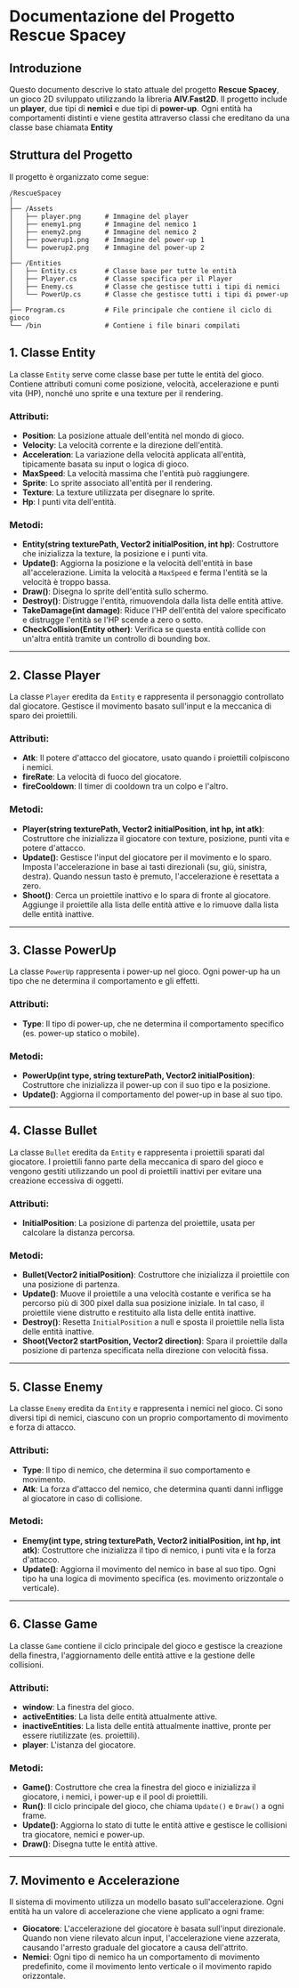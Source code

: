 ﻿# Documentazione del Progetto Rescue Spacey

## Introduzione

Questo documento descrive lo stato attuale del progetto **Rescue Spacey**, un gioco 2D sviluppato utilizzando la libreria **AIV.Fast2D**. Il progetto include un **player**, due tipi di **nemici** e due tipi di **power-up**. Ogni entità ha comportamenti distinti e viene gestita attraverso classi che ereditano da una classe base chiamata **Entity**


## Struttura del Progetto

Il progetto è organizzato come segue:

```
/RescueSpacey
│
├── /Assets
│   ├── player.png      # Immagine del player
│   ├── enemy1.png      # Immagine del nemico 1
│   ├── enemy2.png      # Immagine del nemico 2
│   ├── powerup1.png    # Immagine del power-up 1
│   └── powerup2.png    # Immagine del power-up 2
│
├── /Entities
│   ├── Entity.cs       # Classe base per tutte le entità
│   ├── Player.cs       # Classe specifica per il Player
│   ├── Enemy.cs        # Classe che gestisce tutti i tipi di nemici
│   └── PowerUp.cs      # Classe che gestisce tutti i tipi di power-up
│
├── Program.cs          # File principale che contiene il ciclo di gioco
└── /bin                # Contiene i file binari compilati
```

## **1\. Classe Entity**

La classe `Entity` serve come classe base per tutte le entità del gioco. Contiene attributi comuni come posizione, velocità, accelerazione e punti vita (HP), nonché uno sprite e una texture per il rendering.

### **Attributi:**

-   **Position**: La posizione attuale dell'entità nel mondo di gioco.
-   **Velocity**: La velocità corrente e la direzione dell'entità.
-   **Acceleration**: La variazione della velocità applicata all'entità, tipicamente basata su input o logica di gioco.
-   **MaxSpeed**: La velocità massima che l'entità può raggiungere.
-   **Sprite**: Lo sprite associato all'entità per il rendering.
-   **Texture**: La texture utilizzata per disegnare lo sprite.
-   **Hp**: I punti vita dell'entità.

### **Metodi:**

-   **Entity(string texturePath, Vector2 initialPosition, int hp)**: Costruttore che inizializza la texture, la posizione e i punti vita.
-   **Update()**: Aggiorna la posizione e la velocità dell'entità in base all'accelerazione. Limita la velocità a `MaxSpeed` e ferma l'entità se la velocità è troppo bassa.
-   **Draw()**: Disegna lo sprite dell'entità sullo schermo.
-   **Destroy()**: Distrugge l'entità, rimuovendola dalla lista delle entità attive.
-   **TakeDamage(int damage)**: Riduce l'HP dell'entità del valore specificato e distrugge l'entità se l'HP scende a zero o sotto.
-   **CheckCollision(Entity other)**: Verifica se questa entità collide con un'altra entità tramite un controllo di bounding box.
* * *

## **2\. Classe Player**

La classe `Player` eredita da `Entity` e rappresenta il personaggio controllato dal giocatore. Gestisce il movimento basato sull'input e la meccanica di sparo dei proiettili.

### **Attributi:**

-   **Atk**: Il potere d'attacco del giocatore, usato quando i proiettili colpiscono i nemici.
-   **fireRate**: La velocità di fuoco del giocatore.
-   **fireCooldown**: Il timer di cooldown tra un colpo e l'altro.

### **Metodi:**

-   **Player(string texturePath, Vector2 initialPosition, int hp, int atk)**: Costruttore che inizializza il giocatore con texture, posizione, punti vita e potere d'attacco.
-   **Update()**: Gestisce l'input del giocatore per il movimento e lo sparo. Imposta l'accelerazione in base ai tasti direzionali (su, giù, sinistra, destra). Quando nessun tasto è premuto, l'accelerazione è resettata a zero.
-   **Shoot()**: Cerca un proiettile inattivo e lo spara di fronte al giocatore. Aggiunge il proiettile alla lista delle entità attive e lo rimuove dalla lista delle entità inattive.
* * *

## **3\. Classe PowerUp**

La classe `PowerUp` rappresenta i power-up nel gioco. Ogni power-up ha un tipo che ne determina il comportamento e gli effetti.

### **Attributi:**

-   **Type**: Il tipo di power-up, che ne determina il comportamento specifico (es. power-up statico o mobile).

### **Metodi:**

-   **PowerUp(int type, string texturePath, Vector2 initialPosition)**: Costruttore che inizializza il power-up con il suo tipo e la posizione.
-   **Update()**: Aggiorna il comportamento del power-up in base al suo tipo.
* * *

## **4\. Classe Bullet**

La classe `Bullet` eredita da `Entity` e rappresenta i proiettili sparati dal giocatore. I proiettili fanno parte della meccanica di sparo del gioco e vengono gestiti utilizzando un pool di proiettili inattivi per evitare una creazione eccessiva di oggetti.

### **Attributi:**

-   **InitialPosition**: La posizione di partenza del proiettile, usata per calcolare la distanza percorsa.

### **Metodi:**

-   **Bullet(Vector2 initialPosition)**: Costruttore che inizializza il proiettile con una posizione di partenza.
-   **Update()**: Muove il proiettile a una velocità costante e verifica se ha percorso più di 300 pixel dalla sua posizione iniziale. In tal caso, il proiettile viene distrutto e restituito alla lista delle entità inattive.
-   **Destroy()**: Resetta `InitialPosition` a null e sposta il proiettile nella lista delle entità inattive.
-   **Shoot(Vector2 startPosition, Vector2 direction)**: Spara il proiettile dalla posizione di partenza specificata nella direzione con velocità fissa.
* * *

## **5\. Classe Enemy**

La classe `Enemy` eredita da `Entity` e rappresenta i nemici nel gioco. Ci sono diversi tipi di nemici, ciascuno con un proprio comportamento di movimento e forza di attacco.

### **Attributi:**

-   **Type**: Il tipo di nemico, che determina il suo comportamento e movimento.
-   **Atk**: La forza d'attacco del nemico, che determina quanti danni infligge al giocatore in caso di collisione.

### **Metodi:**

-   **Enemy(int type, string texturePath, Vector2 initialPosition, int hp, int atk)**: Costruttore che inizializza il tipo di nemico, i punti vita e la forza d'attacco.
-   **Update()**: Aggiorna il movimento del nemico in base al suo tipo. Ogni tipo ha una logica di movimento specifica (es. movimento orizzontale o verticale).
* * *

## **6\. Classe Game**

La classe `Game` contiene il ciclo principale del gioco e gestisce la creazione della finestra, l'aggiornamento delle entità attive e la gestione delle collisioni.

### **Attributi:**

-   **window**: La finestra del gioco.
-   **activeEntities**: La lista delle entità attualmente attive.
-   **inactiveEntities**: La lista delle entità attualmente inattive, pronte per essere riutilizzate (es. proiettili).
-   **player**: L'istanza del giocatore.

### **Metodi:**

-   **Game()**: Costruttore che crea la finestra del gioco e inizializza il giocatore, i nemici, i power-up e il pool di proiettili.
-   **Run()**: Il ciclo principale del gioco, che chiama `Update()` e `Draw()` a ogni frame.
-   **Update()**: Aggiorna lo stato di tutte le entità attive e gestisce le collisioni tra giocatore, nemici e power-up.
-   **Draw()**: Disegna tutte le entità attive.
* * *

## **7\. Movimento e Accelerazione**

Il sistema di movimento utilizza un modello basato sull'accelerazione. Ogni entità ha un valore di accelerazione che viene applicato a ogni frame:

-   **Giocatore**: L'accelerazione del giocatore è basata sull'input direzionale. Quando non viene rilevato alcun input, l'accelerazione viene azzerata, causando l'arresto graduale del giocatore a causa dell'attrito.
-   **Nemici**: Ogni tipo di nemico ha un comportamento di movimento predefinito, come il movimento lento verticale o il movimento rapido orizzontale.
